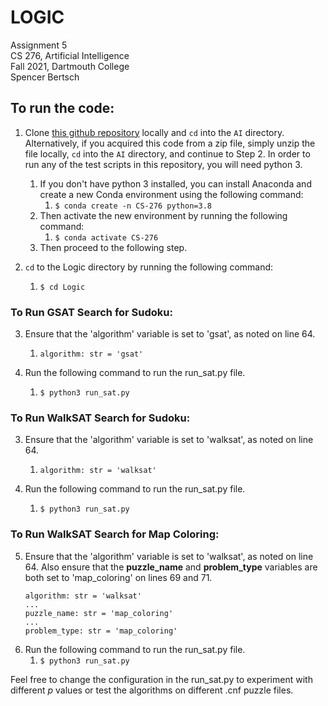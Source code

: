 # LOGIC

Assignment 5  
CS 276, Artificial Intelligence  
Fall 2021, Dartmouth College  
Spencer Bertsch

## To run the code:

1. Clone [this github repository](https://github.com/spencerbertsch1/AI.git) locally and `cd` into the `AI` directory.
   Alternatively, if you acquired this code from a zip file, simply unzip the file locally, `cd` into the `AI` directory, and continue to Step 2.
   In order to run any of the test scripts in this repository, you will need python 3.
    1. If you don't have python 3 installed, you can install Anaconda and create a new Conda environment using the following command:
        1. `$ conda create -n CS-276 python=3.8`
    2. Then activate the new environment by running the following command:
        1. `$ conda activate CS-276`
    3. Then proceed to the following step.


2. `cd` to the Logic directory by running the following command:
    1. `$ cd Logic`

### To Run GSAT Search for Sudoku:
3. Ensure that the 'algorithm' variable is set to 'gsat', as noted on line 64. 
   1. `algorithm: str = 'gsat'`

4. Run the following command to run the run_sat.py file.
    1. `$ python3 run_sat.py`

### To Run WalkSAT Search for Sudoku:
3. Ensure that the 'algorithm' variable is set to 'walksat', as noted on line 64.
    1. `algorithm: str = 'walksat'`

4. Run the following command to run the run_sat.py file.
    1. `$ python3 run_sat.py`

### To Run WalkSAT Search for Map Coloring:
5. Ensure that the 'algorithm' variable is set to 'walksat', as noted on line 64. Also ensure that the **puzzle_name** and **problem_type** variables are both set to 
'map_coloring' on lines 69 and 71.
   ```
   algorithm: str = 'walksat'
   ...
   puzzle_name: str = 'map_coloring'
   ...
   problem_type: str = 'map_coloring'
   ```
6. Run the following command to run the run_sat.py file.
   1. `$ python3 run_sat.py`

Feel free to change the configuration in the run_sat.py to experiment with different *p* values or test the algorithms
on different .cnf puzzle files. 